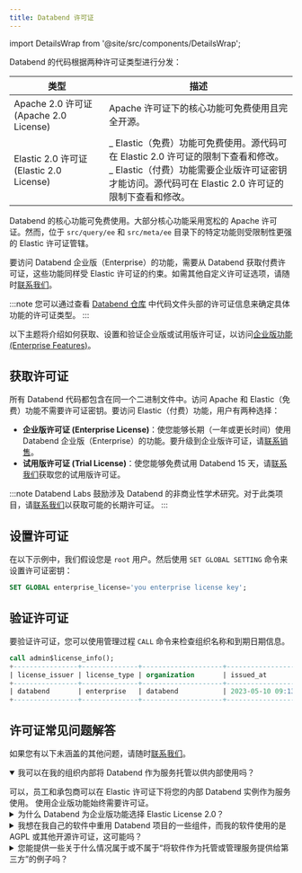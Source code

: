 ```yaml
---
title: Databend 许可证
---
```


import DetailsWrap from '@site/src/components/DetailsWrap';

Databend 的代码根据两种许可证类型进行分发：

| 类型 | 描述 |
| --- | --- |
| Apache 2.0 许可证 (Apache 2.0 License) | Apache 许可证下的核心功能可免费使用且完全开源。 |
| Elastic 2.0 许可证 (Elastic 2.0 License) | _ Elastic（免费）功能可免费使用。源代码可在 Elastic 2.0 许可证的限制下查看和修改。<br/> _ Elastic（付费）功能需要企业版许可证密钥才能访问。源代码可在 Elastic 2.0 许可证的限制下查看和修改。 |

Databend 的核心功能可免费使用。大部分核心功能采用宽松的 Apache 许可证。然而，位于 `src/query/ee` 和 `src/meta/ee` 目录下的特定功能则受限制性更强的 Elastic 许可证管辖。

要访问 Databend 企业版（Enterprise）的功能，需要从 Databend 获取付费许可证，这些功能同样受 Elastic 许可证的约束。如需其他自定义许可证选项，请随时[联系我们](https://www.databend.com/contact-us)。

:::note
您可以通过查看 [Databend 仓库](https://github.com/databendlabs/databend) 中代码文件头部的许可证信息来确定具体功能的许可证类型。
:::

以下主题将介绍如何获取、设置和验证企业版或试用版许可证，以访问[企业版功能 (Enterprise Features)](10-enterprise-features.md)。

## 获取许可证

所有 Databend 代码都包含在同一个二进制文件中。访问 Apache 和 Elastic（免费）功能不需要许可证密钥。要访问 Elastic（付费）功能，用户有两种选择：

- **企业版许可证 (Enterprise License)**：使您能够长期（一年或更长时间）使用 Databend 企业版（Enterprise）的功能。要升级到企业版许可证，请[联系销售](https://www.databend.com/contact-us)。
- **试用版许可证 (Trial License)**：使您能够免费试用 Databend 15 天，请[联系我们](https://www.databend.com/contact-us)获取您的试用版许可证。

:::note
Databend Labs 鼓励涉及 Databend 的非商业性学术研究。对于此类项目，请[联系我们](https://www.databend.com/contact-us)以获取可能的长期许可证。
:::

## 设置许可证

在以下示例中，我们假设您是 `root` 用户。然后使用 `SET GLOBAL SETTING` 命令来设置许可证密钥：

```sql
SET GLOBAL enterprise_license='you enterprise license key';
```

## 验证许可证

要验证许可证，您可以使用管理过程 `CALL` 命令来检查组织名称和到期日期信息。

```sql
call admin$license_info();
+----------------+--------------+--------------------+----------------------------+----------------------------+---------------------------------------+
| license_issuer | license_type | organization       | issued_at                  | expire_at                  | available_time_until_expiry           |
+----------------+--------------+--------------------+----------------------------+----------------------------+---------------------------------------+
| databend       | enterprise   | databend           | 2023-05-10 09:13:21.000000 | 2024-05-09 09:13:20.000000 | 11months 30days 2h 3m 31s 802ms 872us |
+----------------+--------------+--------------------+----------------------------+----------------------------+---------------------------------------+
```

## 许可证常见问题解答

如果您有以下未涵盖的其他问题，请随时[联系我们](https://www.databend.com/contact-us)。
<DetailsWrap>

<details open>
  <summary>我可以在我的组织内部将 Databend 作为服务托管以供内部使用吗？</summary>
   <p></p>
   可以，员工和承包商可以在 Elastic 许可证下将您的内部 Databend 实例作为服务使用。
使用企业版功能始终需要许可证。
</details>

<details>
  <summary>为什么 Databend 为企业版功能选择 Elastic License 2.0？</summary>
   <p></p>
   Elastic License 2.0 在开源价值和商业利益之间取得了良好的平衡。
与 Business Source License、Custom Community License 等其他许可证相比，Elastic License 2.0 简单、简短且清晰。
它仅有三个限制：<br/>
1. 不能将软件作为托管或管理服务提供，并让第三方实质性地访问其特性/功能。<br/>
2. 不能修改或规避许可证密钥功能，或移除/隐藏受保护的功能。<br/>
3. 不能更改/移除软件中许可方的许可、版权或商标声明。
</details>

<details>
  <summary>我想在我自己的软件中重用 Databend 项目的一些组件，而我的软件使用的是 AGPL 或其他开源许可证，这可能吗？</summary>
   <p></p>
   Databend 团队致力于支持开源社区，并愿意考虑将内部具有通用性的特定组件提取出来，作为一个拥有独立许可证（例如 APL）的独立项目。
</details>

<details>
  <summary>您能提供一些关于什么情况属于或不属于“将软件作为托管或管理服务提供给第三方”的例子吗？</summary>
   <p></p>

**我在我的分析型 SaaS 产品中使用 Databend 来构建数据仪表盘（Dashboard）**

这在 ELv2 下是允许的。<br/><br/>

**我是一名分析工程师，为我的组织搭建 Databend 供内部使用**

这在 ELv2 下是允许的，因为您没有将软件作为管理服务提供。<br/><br/>

**我是一家为客户运行 Databend 的托管服务提供商**

如果您的客户不直接访问 Databend，这在 ELv2 下是允许的。如果您的客户作为您服务的一部分，可以访问 Databend 的大部分功能，这可能是不被允许的。

</details>

</DetailsWrap>